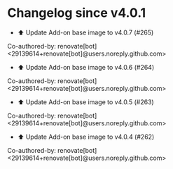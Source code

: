 # Changelog since v4.0.1
- ⬆️ Update Add-on base image to v4.0.7 (#265)

Co-authored-by: renovate[bot] <29139614+renovate[bot]@users.noreply.github.com> 
- ⬆️ Update Add-on base image to v4.0.6 (#264)

Co-authored-by: renovate[bot] <29139614+renovate[bot]@users.noreply.github.com> 
- ⬆️ Update Add-on base image to v4.0.5 (#263)

Co-authored-by: renovate[bot] <29139614+renovate[bot]@users.noreply.github.com> 
- ⬆️ Update Add-on base image to v4.0.4 (#262)

Co-authored-by: renovate[bot] <29139614+renovate[bot]@users.noreply.github.com> 
